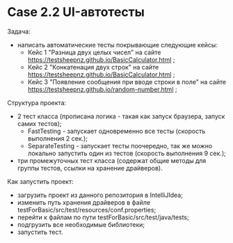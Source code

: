 # Case 2.2 UI-автотесты
Задача:
- написать автоматические тесты покрывающие следующие кейсы:
  - Кейс 1 "Разница двух целых чисел" на сайте https://testsheepnz.github.io/BasicCalculator.html ;
  - Кейс 2 "Конкатенация двух строк" на сайте https://testsheepnz.github.io/BasicCalculator.html ;
  - Кейс 3 "Появление сообщения при вводе строки в поле" на сайте https://testsheepnz.github.io/random-number.html ;

Структура проекта:
- 2 тест класса (прописана логика - такая как запуск браузера, запуск самих тестов);
   - FastTesting - запускает одновременно все тесты (скорость выполнения 2 сек.);
   - SeparateTesting - запускает тесты поочередно, так же можно локально запустить один из тестов (скорость выполнения 9 сек.);
- три промежуточных тест класса (содержат общие методы для группы тестов, ссылки на хранение драйверов).

Как запустить проект:
- загрузить проект из данного репозитория в IntelliJIdea;
- изменить путь хранения драйверов в файле testForBasic/src/test/resources/conf.properties;
- перейти к файлам по пути testForBasic/src/test/java/tests;
- подгрузить все необходимые библиотеки;
- запустить тест.
